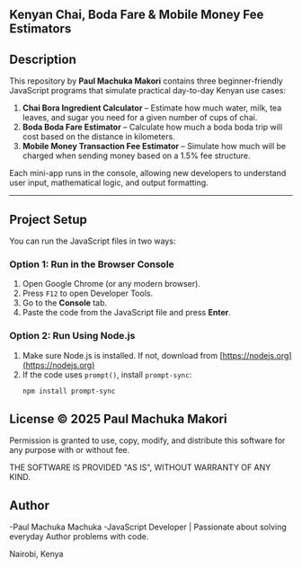 ##  Kenyan Chai, Boda Fare & Mobile Money Fee Estimators

##  Description

This repository by **Paul Machuka Makori** contains three beginner-friendly JavaScript programs that simulate practical day-to-day Kenyan use cases:

1. **Chai Bora Ingredient Calculator** – Estimate how much water, milk, tea leaves, and sugar you need for a given number of cups of chai.
2. **Boda Boda Fare Estimator** – Calculate how much a boda boda trip will cost based on the distance in kilometers.
3. **Mobile Money Transaction Fee Estimator** – Simulate how much will be charged when sending money based on a 1.5% fee structure.

Each mini-app runs in the console, allowing new developers to understand user input, mathematical logic, and output formatting.

---

##  Project Setup

You can run the JavaScript files in two ways:

### Option 1: Run in the Browser Console

1. Open Google Chrome (or any modern browser).
2. Press `F12` to open Developer Tools.
3. Go to the **Console** tab.
4. Paste the code from the JavaScript file and press **Enter**.

### Option 2: Run Using Node.js

1. Make sure Node.js is installed. If not, download from [https://nodejs.org](https://nodejs.org)
2. If the code uses `prompt()`, install `prompt-sync`:
   ```bash
   npm install prompt-sync

## License © 2025 Paul Machuka Makori


Permission is granted to use, copy, modify, and distribute this software for any purpose with or without fee.

THE SOFTWARE IS PROVIDED "AS IS", WITHOUT WARRANTY OF ANY KIND.

## Author
-Paul Machuka Machuka
-JavaScript Developer | Passionate about solving everyday  Author
  problems with code.

Nairobi, Kenya